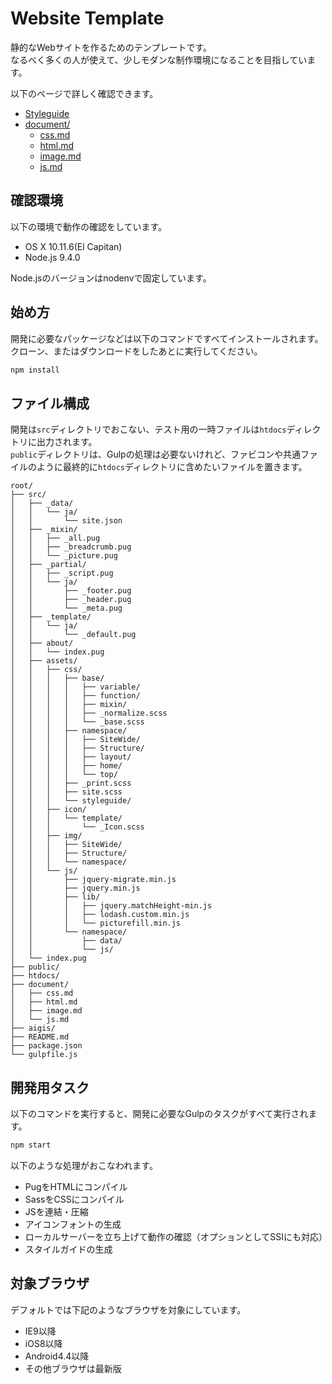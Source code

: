 # Website Template
静的なWebサイトを作るためのテンプレートです。  
なるべく多くの人が使えて、少しモダンな制作環境になることを目指しています。

以下のページで詳しく確認できます。

- [Styleguide](https://manabuyasuda-website-template.netlify.com/styleguide/)
- [document/](document/)
  - [css.md](document/css.md)
  - [html.md](document/html.md)
  - [image.md](document/image.md)
  - [js.md](document/js.md)


## 確認環境
以下の環境で動作の確認をしています。

- OS X 10.11.6(El Capitan)
- Node.js 9.4.0

Node.jsのバージョンはnodenvで固定しています。


## 始め方
開発に必要なパッケージなどは以下のコマンドですべてインストールされます。クローン、またはダウンロードをしたあとに実行してください。

```bash
npm install
```

## ファイル構成
開発は`src`ディレクトリでおこない、テスト用の一時ファイルは`htdocs`ディレクトリに出力されます。  
`public`ディレクトリは、Gulpの処理は必要ないけれど、ファビコンや共通ファイルのように最終的に`htdocs`ディレクトリに含めたいファイルを置きます。

```
root/
├── src/
│   ├── _data/
│   │   └── ja/
│   │       └── site.json
│   ├── _mixin/
│   │   ├── _all.pug
│   │   ├── _breadcrumb.pug
│   │   └── _picture.pug
│   ├── _partial/
│   │   ├── _script.pug
│   │   └── ja/
│   │       ├── _footer.pug
│   │       ├── _header.pug
│   │       └── _meta.pug
│   ├── _template/
│   │   └── ja/
│   │       └── _default.pug
│   ├── about/
│   │   └── index.pug
│   ├── assets/
│   │   ├── css/
│   │   │   ├── base/
│   │   │   │   ├── variable/
│   │   │   │   ├── function/
│   │   │   │   ├── mixin/
│   │   │   │   ├── _normalize.scss
│   │   │   │   └── _base.scss
│   │   │   ├── namespace/
│   │   │   │   ├── SiteWide/
│   │   │   │   ├── Structure/
│   │   │   │   ├── layout/
│   │   │   │   ├── home/
│   │   │   │   └── top/
│   │   │   ├── _print.scss
│   │   │   ├── site.scss
│   │   │   └── styleguide/
│   │   ├── icon/
│   │   │   └── template/
│   │   │       └── _Icon.scss
│   │   ├── img/
│   │   │   ├── SiteWide/
│   │   │   ├── Structure/
│   │   │   └── namespace/
│   │   └── js/
│   │       ├── jquery-migrate.min.js
│   │       ├── jquery.min.js
│   │       ├── lib/
│   │       │   ├── jquery.matchHeight-min.js
│   │       │   ├── lodash.custom.min.js
│   │       │   └── picturefill.min.js
│   │       └── namespace/
│   │           ├── data/
│   │           └── js/
│   └── index.pug
├── public/
├── htdocs/
├── document/
│   ├── css.md
│   ├── html.md
│   ├── image.md
│   └── js.md
├── aigis/
├── README.md
├── package.json
└── gulpfile.js
```

## 開発用タスク
以下のコマンドを実行すると、開発に必要なGulpのタスクがすべて実行されます。

```bash
npm start
```

以下のような処理がおこなわれます。

- PugをHTMLにコンパイル
- SassをCSSにコンパイル
- JSを連結・圧縮
- アイコンフォントの生成
- ローカルサーバーを立ち上げて動作の確認（オプションとしてSSIにも対応）
- スタイルガイドの生成

## 対象ブラウザ
デフォルトでは下記のようなブラウザを対象にしています。

- IE9以降
- iOS8以降
- Android4.4以降
- その他ブラウザは最新版
